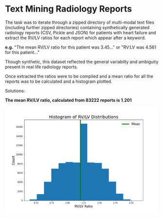 # Text Mining Radiology Reports

The task was to iterate through a zipped directory of multi-modal text files (including further zipped directories) containing synthetically generated radiology reports (CSV, Pickle and JSON) for patients with heart failure and extract the RV/LV ratios for each report which appear after a keyword. 

**e.g.** "The mean RV/LV ratio for this patient was 3.45..." or "RV:LV was 4.561 for this patient..." 

Though synthetic, this dataset reflected the general variabilty and ambiguity present in real life radiology reports. 

Once extracted the ratios were to be compiled and a mean ratio for all the reports was to be calculated and a histogram plotted.

Solutions:

**The mean RV/LV ratio, calculated from 83222 reports is 1.201**

![](https://github.com/sandzp/text_mining_radiology_reports/blob/main/figure1.png)



